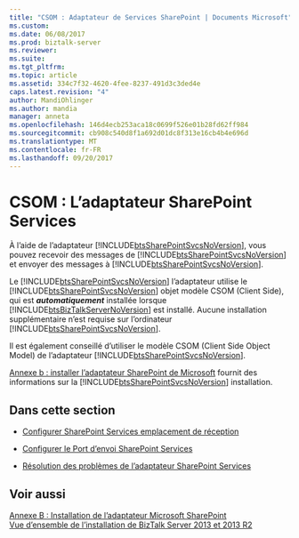 ```yaml
---
title: "CSOM : Adaptateur de Services SharePoint | Documents Microsoft"
ms.custom: 
ms.date: 06/08/2017
ms.prod: biztalk-server
ms.reviewer: 
ms.suite: 
ms.tgt_pltfrm: 
ms.topic: article
ms.assetid: 334c7f32-4620-4fee-8237-491d3c3ded4e
caps.latest.revision: "4"
author: MandiOhlinger
ms.author: mandia
manager: anneta
ms.openlocfilehash: 146d4ecb253aca18c0699f526e01b28fd62ff984
ms.sourcegitcommit: cb908c540d8f1a692d01dc8f313e16cb4b4e696d
ms.translationtype: MT
ms.contentlocale: fr-FR
ms.lasthandoff: 09/20/2017
---
```

# <a name="csom-sharepoint-services-adapter"></a>CSOM : L’adaptateur SharePoint Services
À l’aide de l’adaptateur [!INCLUDE[btsSharePointSvcsNoVersion](../includes/btssharepointsvcsnoversion-md.md)], vous pouvez recevoir des messages de [!INCLUDE[btsSharePointSvcsNoVersion](../includes/btssharepointsvcsnoversion-md.md)] et envoyer des messages à [!INCLUDE[btsSharePointSvcsNoVersion](../includes/btssharepointsvcsnoversion-md.md)].  
  
 Le [!INCLUDE[btsSharePointSvcsNoVersion](../includes/btssharepointsvcsnoversion-md.md)] l’adaptateur utilise le [!INCLUDE[btsSharePointSvcsNoVersion](../includes/btssharepointsvcsnoversion-md.md)] objet modèle CSOM (Client Side), qui est ***automatiquement*** installée lorsque [!INCLUDE[btsBizTalkServerNoVersion](../includes/btsbiztalkservernoversion-md.md)] est installé. Aucune installation supplémentaire n’est requise sur l’ordinateur [!INCLUDE[btsSharePointSvcsNoVersion](../includes/btssharepointsvcsnoversion-md.md)].  
  
 Il est également conseillé d’utiliser le modèle CSOM (Client Side Object Model) de l’adaptateur [!INCLUDE[btsSharePointSvcsNoVersion](../includes/btssharepointsvcsnoversion-md.md)].  
  
 [Annexe b : installer l’adaptateur SharePoint de Microsoft](../install-and-config-guides/appendix-b-install-the-microsoft-sharepoint-adapter.md) fournit des informations sur la [!INCLUDE[btsSharePointSvcsNoVersion](../includes/btssharepointsvcsnoversion-md.md)] installation.  
  
## <a name="in-this-section"></a>Dans cette section  
  
-   [Configurer SharePoint Services emplacement de réception](../core/configure-sharepoint-services-receive-location.md)  
  
-   [Configurer le Port d’envoi SharePoint Services](../core/configure-sharepoint-services-send-port.md)  
  
-   [Résolution des problèmes de l’adaptateur SharePoint Services](../core/troubleshooting-sharepoint-services-adapter.md)  
  
## <a name="see-also"></a>Voir aussi  
 [Annexe B : Installation de l’adaptateur Microsoft SharePoint](../install-and-config-guides/appendix-b-install-the-microsoft-sharepoint-adapter.md)   
 [Vue d’ensemble de l’installation de BizTalk Server 2013 et 2013 R2](http://msdn.microsoft.com/library/8041926c-cfc9-4eaf-9c28-a2c6e8015bc5)